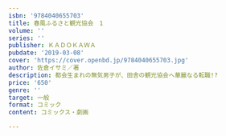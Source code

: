 ```yaml
---
isbn: '9784040655703'
title: 春風ふるさと観光協会　1
volume: ''
series: ''
publisher: ＫＡＤＯＫＡＷＡ
pubdate: '2019-03-08'
cover: 'https://cover.openbd.jp/9784040655703.jpg'
author: 佐倉イサミ／著
description: 都会生まれの無気男子が、田舎の観光協会へ華麗なる転職!?
price: '650'
genre: ''
target: 一般
format: コミック
content: コミックス・劇画

---
```

